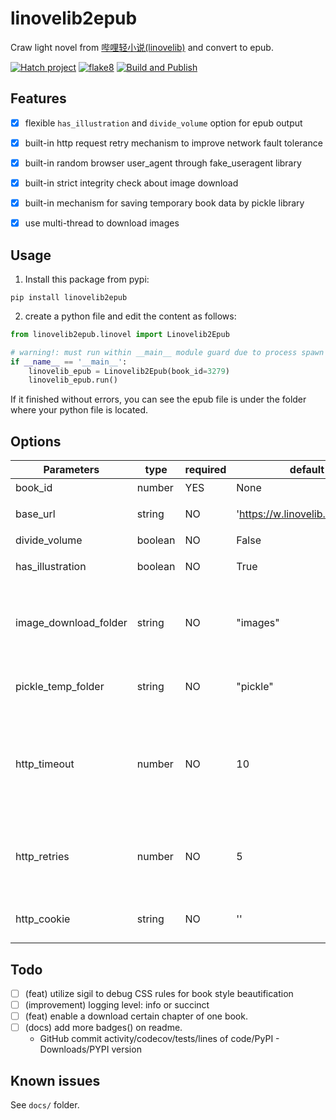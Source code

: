 # linovelib2epub
Craw light novel from [哔哩轻小说(linovelib)](https://w.linovelib.com/) and convert to epub.

[![Hatch project](https://img.shields.io/badge/%F0%9F%A5%9A-Hatch-4051b5.svg?style=flat)](https://github.com/pypa/hatch)
[![flake8](https://img.shields.io/badge/linter-flake8-brightgreen)](https://github.com/PyCQA/flake8)
[![Build and Publish](https://github.com/lightnovel-center/linovelib2epub/actions/workflows/build-and-publish.yml/badge.svg?branch=main)](https://github.com/lightnovel-center/linovelib2epub/actions/workflows/build-and-publish.yml)



## Features

- [x] flexible `has_illustration` and `divide_volume` option for epub output
- [x] built-in http request retry mechanism to improve network fault tolerance
- [x] built-in random browser user_agent through fake_useragent library
- [x] built-in strict integrity check about image download
- [x] built-in mechanism for saving temporary book data by pickle library
- [x] use multi-thread to download images



## Usage

1. Install this package from pypi:
```
pip install linovelib2epub
```
2. create a python file and edit the content as follows:
```python
from linovelib2epub.linovel import Linovelib2Epub

# warning!: must run within __main__ module guard due to process spawn issue.
if __name__ == '__main__':
    linovelib_epub = Linovelib2Epub(book_id=3279)
    linovelib_epub.run()
```
If it finished without errors, you can see the epub file is under the folder where your python file is located.



## Options

| Parameters            | type    | required | default                         | description                                                 |
| --------------------- | ------- | -------- | ------------------------------- | ----------------------------------------------------------- |
| book_id               | number  | YES      | None                            | 书籍ID。                                                    |
| base_url              | string  | NO       | 'https://w.linovelib.com/novel' | 哔哩轻小说主页URL                                           |
| divide_volume         | boolean | NO       | False                           | 是否分卷                                                    |
| has_illustration      | boolean | NO       | True                            | 是否下载插图                                                |
| image_download_folder | string  | NO       | "images"                        | 图片下载临时文件夹. 不允许以相对路径../开头。               |
| pickle_temp_folder    | string  | NO       | "pickle"                        | pickle临时数据保存的文件夹。                                |
| http_timeout          | number  | NO       | 10                              | 一个HTTP请求的超时等待时间(秒)。代表connect和read timeout。 |
| http_retries          | number  | NO       | 5                               | 当一个HTTP请求失败后，重试的最大次数。                      |
| http_cookie           | string  | NO       | ''                              | 自定义HTTP cookie。                                         |



## Todo

- [ ] (feat) utilize sigil to debug CSS rules for book style beautification
- [ ] (improvement) logging level: info or succinct
- [ ] (feat) enable a download certain chapter of one book.
- [ ] (docs) add more badges() on readme.
   - GitHub commit activity/codecov/tests/lines of code/PyPI - Downloads/PYPI version
  

## Known issues

See `docs/` folder.